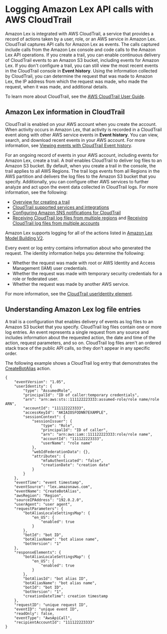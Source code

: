 # Logging Amazon Lex API calls with AWS CloudTrail<a name="logging-using-cloudtrail"></a>

Amazon Lex is integrated with AWS CloudTrail, a service that provides a record of actions taken by a user, role, or an AWS service in Amazon Lex\. CloudTrail captures API calls for Amazon Lex as events\. The calls captured include calls from the Amazon Lex console and code calls to the Amazon Lex API operations\. If you create a trail, you can enable continuous delivery of CloudTrail events to an Amazon S3 bucket, including events for Amazon Lex\. If you don't configure a trail, you can still view the most recent events in the CloudTrail console in **Event history**\. Using the information collected by CloudTrail, you can determine the request that was made to Amazon Lex, the IP address from which the request was made, who made the request, when it was made, and additional details\. 

To learn more about CloudTrail, see the [AWS CloudTrail User Guide](https://docs.aws.amazon.com/awscloudtrail/latest/userguide/cloudtrail-user-guide.html)\.

## Amazon Lex information in CloudTrail<a name="lex-info-in-cloudtrail"></a>

CloudTrail is enabled on your AWS account when you create the account\. When activity occurs in Amazon Lex, that activity is recorded in a CloudTrail event along with other AWS service events in **Event history**\. You can view, search, and download recent events in your AWS account\. For more information, see [Viewing events with CloudTrail Event history](https://docs.aws.amazon.com/awscloudtrail/latest/userguide/view-cloudtrail-events.html)\.

For an ongoing record of events in your AWS account, including events for Amazon Lex, create a trail\. A *trail* enables CloudTrail to deliver log files to an Amazon S3 bucket\. By default, when you create a trail in the console, the trail applies to all AWS Regions\. The trail logs events from all Regions in the AWS partition and delivers the log files to the Amazon S3 bucket that you specify\. Additionally, you can configure other AWS services to further analyze and act upon the event data collected in CloudTrail logs\. For more information, see the following: 
+ [Overview for creating a trail](https://docs.aws.amazon.com/awscloudtrail/latest/userguide/cloudtrail-create-and-update-a-trail.html)
+ [CloudTrail supported services and integrations](https://docs.aws.amazon.com/awscloudtrail/latest/userguide/cloudtrail-aws-service-specific-topics.html)
+ [Configuring Amazon SNS notifications for CloudTrail](https://docs.aws.amazon.com/awscloudtrail/latest/userguide/configure-sns-notifications-for-cloudtrail.html)
+ [Receiving CloudTrail log files from multiple regions](https://docs.aws.amazon.com/awscloudtrail/latest/userguide/receive-cloudtrail-log-files-from-multiple-regions.html) and [Receiving CloudTrail log files from multiple accounts](https://docs.aws.amazon.com/awscloudtrail/latest/userguide/cloudtrail-receive-logs-from-multiple-accounts.html)

Amazon Lex supports logging for all of the actions listed in [Amazon Lex Model Building V2](API_Operations_Amazon_Lex_Model_Building_V2.md)\.

Every event or log entry contains information about who generated the request\. The identity information helps you determine the following: 
+ Whether the request was made with root or AWS Identity and Access Management \(IAM\) user credentials\.
+ Whether the request was made with temporary security credentials for a role or federated user\.
+ Whether the request was made by another AWS service\.

For more information, see the [CloudTrail userIdentity element](https://docs.aws.amazon.com/awscloudtrail/latest/userguide/cloudtrail-event-reference-user-identity.html)\.

## Understanding Amazon Lex log file entries<a name="understanding-service-name-entries"></a>

A trail is a configuration that enables delivery of events as log files to an Amazon S3 bucket that you specify\. CloudTrail log files contain one or more log entries\. An event represents a single request from any source and includes information about the requested action, the date and time of the action, request parameters, and so on\. CloudTrail log files aren't an ordered stack trace of the public API calls, so they don't appear in any specific order\. 

The following example shows a CloudTrail log entry that demonstrates the [CreateBotAlias](API_CreateBotAlias.md) action\.

```
{
    "eventVersion": "1.05",
    "userIdentity": {
        "type": "AssumedRole",
        "principalId": "ID of caller:temporary credentials",
        "arn": "arn:aws:sts::111122223333:assumed-role/role name/role ARN",
        "accountId": "111122223333",
        "accessKeyId": "AKIAIOSFODNN7EXAMPLE",
        "sessionContext": {
            "sessionIssuer": {
                "type": "Role",
                "principalId": "ID of caller",
                "arn": "arn:aws:iam::111122223333:role/role name",
                "accountId": "111122223333",
                "userName": "role name"
            },
            "webIdFederationData": {},
            "attributes": {
                "mfaAuthenticated": "false",
                "creationDate": "creation date"
            }
        }
    },
    "eventTime": "event timestamp",
    "eventSource": "lex.amazonaws.com",
    "eventName": "CreateBotAlias",
    "awsRegion": "Region",
    "sourceIPAddress": "192.0.2.0",
    "userAgent": "user agent",
    "requestParameters": {
        "botAliasLocaleSettingsMap": {
            "en_US": {
                "enabled": true
            }
        },
        "botId": "bot ID",
        "botAliasName": "bot aliase name",
        "botVersion": "1"
    },
    "responseElements": {
        "botAliasLocaleSettingsMap": {
            "en_US": {
                "enabled": true
            }
        },
        "botAliasId": "bot alias ID",
        "botAliasName": "bot alias name",
        "botId": "bot ID",
        "botVersion": "1",
        "creationDateTime": creation timestamp
    },
    "requestID": "unique request ID",
    "eventID": "unique event ID",
    "readOnly": false,
    "eventType": "AwsApiCall",
    "recipientAccountId": "111122223333"
}
```